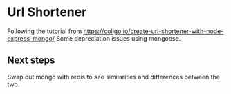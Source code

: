 # Url Shortener
Following the tutorial from <https://coligo.io/create-url-shortener-with-node-express-mongo/>
Some depreciation issues using mongoose.

## Next steps
Swap out mongo with redis to see similarities and differences between the two.